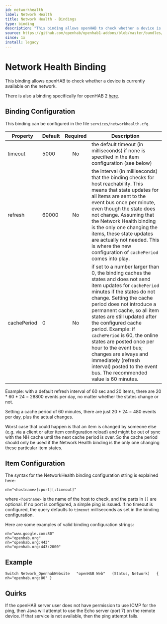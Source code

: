 ```yaml
---
id: networkhealth
label: Network Health
title: Network Health - Bindings
type: binding
description: "This binding allows openHAB to check whether a device is currently available on the network."
source: https://github.com/openhab/openhab1-addons/blob/master/bundles/binding/org.openhab.binding.networkhealth/README.md
since: 1x
install: legacy
---
```


<!-- Attention authors: Do not edit directly. Please add your changes to the appropriate source repository -->


# Network Health Binding

This binding allows openHAB to check whether a device is currently available on the network.

There is also a binding specifically for openHAB 2 [here](http://docs.openhab.org/addons/bindings/network/readme.html).

## Binding Configuration

This binding can be configured in the file `services/networkhealth.cfg`.

| Property | Default | Required | Description |
|----------|---------|:--------:|-------------|
| timeout  | 5000    |    No    | the default timeout (in milliseconds) if none is specified in the item configuration (see below) |
| refresh  | 60000   |    No    | the interval (in milliseconds) that the binding checks for host reachability. This means that state updates for all items are sent to the event bus once per minute, even though the state does not change.  Assuming that the Network Health binding is the only one changing the items, these state updates are actually not needed.  This is where the new configuration of `cachePeriod` comes into play. |
| cachePeriod | 0    |    No    | if set to a number larger than 0, the binding caches the states and does not send item updates for `cachePeriod` minutes if the states do not change.  Setting the cache period does not introduce a permanent cache, so all item states are still updated after the configured cache period. Example: if `cachePeriod` is 60, the online states are posted once per hour to the event bus; changes are always and immediately (refresh interval) posted to the event bus.  The recommended value is 60 minutes. |

Example: with a default refresh interval of 60 sec and 20 items, there are 20 * 60 * 24 = 28800 events per day, no matter whether the states change or not.

Setting a cache period of 60 minutes, there are just 20 * 24 = 480 events per day, plus the actual changes.

Worst case that could happen is that an item is changed by someone else (e.g. via a client or after item configuration reload) and might be out of sync with the NH cache until the next cache period is over. So the cache period should only be used if the Network Health binding is the only one changing these particular item states.

## Item Configuration

The syntax for the NetworkHealth binding configuration string is explained here:

```
nh="<hostname>[:port][:timeout]"
```

where `<hostname>` is the name of the host to check, and the parts in `[]` are optional. If no port is configured, a simple ping is issued. If no timeout is configured, the query defaults to `timeout` milliseconds as set in the binding configuration.

Here are some examples of valid binding configuration strings:

```
nh="www.google.com:80"
nh="openhab.org"
nh="openhab.org:443"
nh="openhab.org:443:2000"
```

## Example

```
Switch Network_OpenhabWebsite   "openHAB Web"   (Status, Network)   { nh="openhab.org:80" }
```

## Quirks

If the openHAB server user does not have permission to use ICMP for the ping, then Java will attempt to use the Echo server (port 7) on the remote device. If that service is not available, then the ping attempt fails.

<DocPreviousVersions/>
<EditPageLink/>
